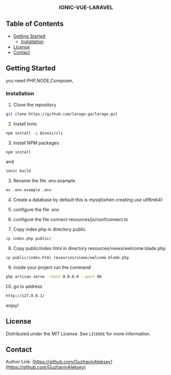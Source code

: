 <!-- PROJECT LOGO -->
<br />
<p align="center">


  <h3 align="center">IONIC-VUE-LARAVEL</h3>

</p>



<!-- TABLE OF CONTENTS -->
## Table of Contents

* [Getting Started](#getting-started)
  * [Installation](#installation)
* [License](#license)
* [Contact](#contact)


<!-- GETTING STARTED -->
## Getting Started
you need PHP,NODE,Composer,


### Installation

1. Clone the repository

```sh
git clone https://github.com/larago-go/larago.git
```
2. Install Ionic
```sh
npm install -g @ionic/cli
```
3. Install NPM packages
```sh
npm install
```
and
```sh
ionic build
```
3. Rename the file .env.example
```sh
mv .env.example .env
```

4. Сreate a database by default this is mysql(when creating use utf8mb4)

5. configure the file .env

6. configure the file connect resources/js/confconnect.ts

7. Copy index.php in directory public 
```sh
cp index.php public/
```
8. Copy public/index.html in directory resources/views/welcome.blade.php 
```sh
cp public/index.html resources/views/welcome.blade.php
```
9. inside your project run the command
```sh
php artisan serve --host 0.0.0.0 --port 80
```

10. go to address
```sh
http://127.0.0.1/
```
enjoy!

<!-- LICENSE -->
## License

Distributed under the MIT License. See `LICENSE` for more information.



<!-- CONTACT -->
## Contact


Author Link: [https://github.com/GuzhavinAleksey](https://github.com/GuzhavinAleksey)


